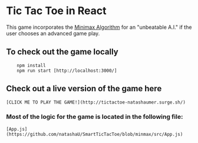 # Tic Tac Toe in React

This game incorporates the [Minimax Algorithm](https://en.wikipedia.org/wiki/Minimax#Minimax_algorithm_with_alternate_moves) for an "unbeatable A.I." if the user chooses an advanced game play. 

## To check out the game locally
``` 
    npm install
    npm run start [http://localhost:3000/]
```

## Check out a live version of the game here
    [CLICK ME TO PLAY THE GAME!](http://tictactoe-natashaumer.surge.sh/)

### Most of the logic for the game is located in the following file:
    [App.js](https://github.com/natashaU/SmartTicTacToe/blob/minmax/src/App.js)
